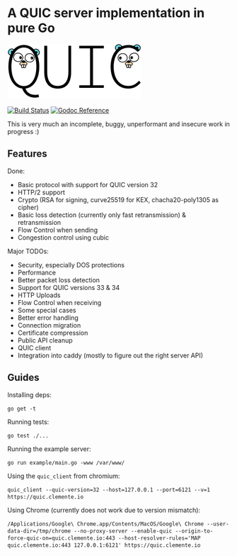 # A QUIC server implementation in pure Go

<img src="docs/quic.png" width=303 height=124>

[![Build Status](https://travis-ci.org/lucas-clemente/quic-go.svg?branch=master)](https://travis-ci.org/lucas-clemente/quic-go)
[![Godoc Reference](https://godoc.org/github.com/lucas-clemente/quic-go?status.svg)](https://godoc.org/github.com/lucas-clemente/quic-go)

This is very much an incomplete, buggy, unperformant and insecure work in progress :)

## Features

Done:

- Basic protocol with support for QUIC version 32
- HTTP/2 support
- Crypto (RSA for signing, curve25519 for KEX, chacha20-poly1305 as cipher)
- Basic loss detection (currently only fast retransmission) & retransmission
- Flow Control when sending
- Congestion control using cubic

Major TODOs:

- Security, especially DOS protections
- Performance
- Better packet loss detection
- Support for QUIC versions 33 & 34
- HTTP Uploads
- Flow Control when receiving
- Some special cases
- Better error handling
- Connection migration
- Certificate compression
- Public API cleanup
- QUIC client
- Integration into caddy (mostly to figure out the right server API)

## Guides

Installing deps:

    go get -t

Running tests:

    go test ./...

Running the example server:

    go run example/main.go -www /var/www/

Using the `quic_client` from chromium:

    quic_client --quic-version=32 --host=127.0.0.1 --port=6121 --v=1 https://quic.clemente.io

Using Chrome (currently does not work due to version mismatch):

    /Applications/Google\ Chrome.app/Contents/MacOS/Google\ Chrome --user-data-dir=/tmp/chrome --no-proxy-server --enable-quic --origin-to-force-quic-on=quic.clemente.io:443 --host-resolver-rules='MAP quic.clemente.io:443 127.0.0.1:6121' https://quic.clemente.io
